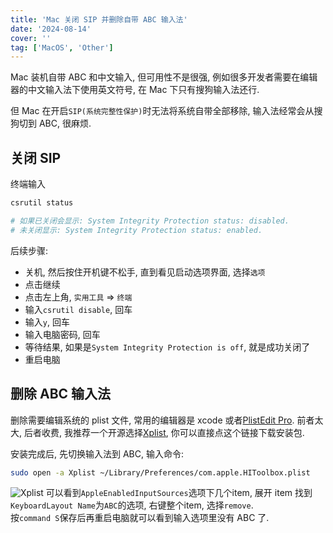 ```yaml
---
title: 'Mac 关闭 SIP 并删除自带 ABC 输入法'
date: '2024-08-14'
cover: ''
tag: ['MacOS', 'Other']
---
```


Mac 装机自带 ABC 和中文输入, 但可用性不是很强, 例如很多开发者需要在编辑器的中文输入法下使用英文符号, 在 Mac 下只有搜狗输入法还行.  

但 Mac 在开启`SIP(系统完整性保护)`时无法将系统自带全部移除, 输入法经常会从搜狗切到 ABC, 很麻烦.

## 关闭 SIP
终端输入
```bash
csrutil status

# 如果已关闭会显示: System Integrity Protection status: disabled.
# 未关闭显示: System Integrity Protection status: enabled.
```
后续步骤: 
* 关机, 然后按住开机键不松手, 直到看见启动选项界面, 选择`选项`
* 点击继续
* 点击左上角, `实用工具` => `终端`
* 输入`csrutil disable`, 回车
* 输入`y`, 回车
* 输入电脑密码, 回车
* 等待结果, 如果是`System Integrity Protection is off`, 就是成功关闭了
* 重启电脑

## 删除 ABC 输入法
删除需要编辑系统的 plist 文件, 常用的编辑器是 xcode 或者[PlistEdit Pro](https://www.fatcatsoftware.com/plisteditpro/). 前者太大, 后者收费, 我推荐一个开源选择[Xplist](https://github.com/ic005k/Xplist/releases/download/1.2.47/Xplist_Mac.dmg), 你可以直接点这个链接下载安装包.  

安装完成后, 先切换输入法到 ABC, 输入命令:
```bash
sudo open -a Xplist ~/Library/Preferences/com.apple.HIToolbox.plist
```
![Xplist](https://r2.ray-d-song.com/2024/08/baadb07e1bf2d972ad33d2cbc632132b.png)
可以看到`AppleEnabledInputSources`选项下几个item, 展开 item 找到`KeyboardLayout Name`为`ABC`的选项, 右键整个item, 选择`remove`.  
按`command S`保存后再重启电脑就可以看到输入选项里没有 ABC 了.